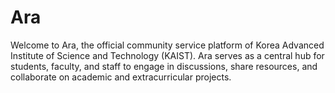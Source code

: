 # Ara

Welcome to Ara, the official community service platform of Korea Advanced Institute
of Science and Technology (KAIST). Ara serves as a central hub for students, faculty,
and staff to engage in discussions, share resources, and collaborate on academic
and extracurricular projects.
